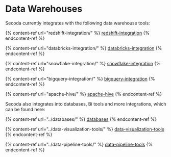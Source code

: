 # Data Warehouses

Secoda currently integrates with the following data warehouse tools:

{% content-ref url="redshift-integration/" %}
[redshift-integration](redshift-integration/)
{% endcontent-ref %}

{% content-ref url="databricks-integration/" %}
[databricks-integration](databricks-integration/)
{% endcontent-ref %}

{% content-ref url="snowflake-integration/" %}
[snowflake-integration](snowflake-integration/)
{% endcontent-ref %}

{% content-ref url="bigquery-integration/" %}
[bigquery-integration](bigquery-integration/)
{% endcontent-ref %}

{% content-ref url="apache-hive/" %}
[apache-hive](apache-hive/)
{% endcontent-ref %}

Secoda also integrates into databases, Bi tools and more integrations, which can be found here:

{% content-ref url="../databases/" %}
[databases](../databases/)
{% endcontent-ref %}

{% content-ref url="../data-visualization-tools/" %}
[data-visualization-tools](../data-visualization-tools/)
{% endcontent-ref %}

{% content-ref url="../data-pipeline-tools/" %}
[data-pipeline-tools](../data-pipeline-tools/)
{% endcontent-ref %}
